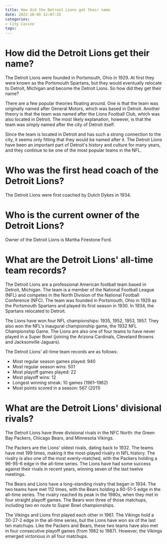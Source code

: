 ```yaml
---
title: How did the Detroit Lions get their name
date: 2022-10-05 12:07:25
categories:
- City Casino
tags:
---
```



#  How did the Detroit Lions get their name?

The Detroit Lions were founded in Portsmouth, Ohio in 1929. At first they were known as the Portsmouth Spartans, but they would eventually relocate to Detroit, Michigan and become the Detroit Lions. So how did they get their name?

There are a few popular theories floating around. One is that the team was originally named after General Motors, which was based in Detroit. Another theory is that the team was named after the Lions Football Club, which was also located in Detroit. The most likely explanation, however, is that the team was simply named after the city of Detroit itself.

Since the team is located in Detroit and has such a strong connection to the city, it seems only fitting that they would be named after it. The Detroit Lions have been an important part of Detroit's history and culture for many years, and they continue to be one of the most popular teams in the NFL.

#  Who was the first head coach of the Detroit Lions?

The Detroit Lions were first coached by Dutch Dykes in 1934.

#  Who is the current owner of the Detroit Lions?

Owner of the Detroit Lions is Martha Firestone Ford.

#  What are the Detroit Lions' all-time team records?

The Detroit Lions are a professional American football team based in Detroit, Michigan. The team is a member of the National Football League (NFL) and competes in the North Division of the National Football Conference (NFC). The team was founded in Portsmouth, Ohio in 1929 as the Portsmouth Spartans and played its first season in 1930. In 1934, the Spartans relocated to Detroit.

The Lions have won four NFL championships: 1935, 1952, 1953, 1957. They also won the NFL's inaugural championship game, the 1932 NFL Championship Game. The Lions are also one of four teams to have never played in a Super Bowl (joining the Arizona Cardinals, Cleveland Browns and Jacksonville Jaguars).

The Detroit Lions' all-time team records are as follows:

* Most regular season games played: 940
* Most regular season wins: 501
* Most playoff games played: 22
* Most playoff wins: 12
* Longest winning streak: 10 games (1961–1962)
* Most points scored in a season: 567 (2011)

#  What are the Detroit Lions' divisional rivals?

The Detroit Lions have three divisional rivals in the NFC North: the Green Bay Packers, Chicago Bears, and Minnesota Vikings.

The Packers are the Lions' oldest rivals, dating back to 1932. The teams have met 199 times, making it the most-played rivalry in NFL history. The rivalry is also one of the most evenly-matched, with the Packers holding a 96-95-6 edge in the all-time series. The Lions have had some success against their rivals in recent years, winning seven of the last twelve meetings. 

The Bears and Lions have a long-standing rivalry that began in 1934. The two teams have met 112 times, with the Bears holding a 60-51-5 edge in the all-time series. The rivalry reached its peak in the 1980s, when they met in four straight playoff games. The Bears won three of those matchups, including two en route to Super Bowl championships. 

The Vikings and Lions first played each other in 1961. The Vikings hold a 30-27-2 edge in the all-time series, but the Lions have won six of the last ten matchups. Like the Packers and Bears, these two teams have also met in four consecutive playoff games (from 1982 to 1987). However, the Vikings emerged victorious in all four matchups.